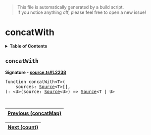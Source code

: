 > This file is automatically generated by a build script.<br>If you notice anything off, please feel free to open a new issue!

# concatWith

<details><summary><b>Table of Contents</b></summary>

1. [<code>concatWith</code>](#concatWith)</details>

## <a name="concatWith"></a><code>concatWith</code>

<b>Signature - [source.ts#L2238](..\/..\/packages\/core\/src\/source.ts#L2238)</b>

<pre>function concatWith&lt;T&gt;(<br>    sources: <a href="../03-api-source/00-Source.md#Source-Interface">Source</a>&lt;T&gt;[],<br>): &lt;U&gt;(source: <a href="../03-api-source/00-Source.md#Source-Interface">Source</a>&lt;U&gt;) =&gt; <a href="../03-api-source/00-Source.md#Source-Interface">Source</a>&lt;T | U&gt;</pre><br>

| [Previous \(concatMap\)](012-concatMap.md#readme) |
| --- |

<div align="right">

| [Next \(count\)](014-count.md#readme) |
| --- |
</div>
